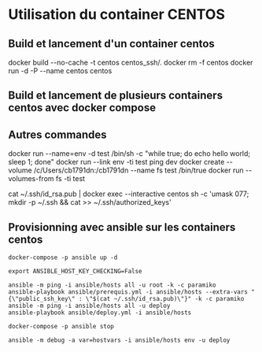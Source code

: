 # Utilisation du container CENTOS

## Build et lancement d'un container centos

docker build --no-cache -t centos centos_ssh/.
docker rm -f centos
docker run -d -P --name centos centos

## Build et lancement de plusieurs containers centos avec docker compose

## Autres commandes

docker run --name=env -d test /bin/sh -c "while true; do echo hello world; sleep 1; done"
docker run --link env -ti test
ping dev
docker create --volume /c/Users/cb1791dn:/cb1791dn --name fs test /bin/true
docker run --volumes-from fs -ti test

cat ~/.ssh/id_rsa.pub | docker exec --interactive centos sh -c 'umask 077; mkdir -p ~/.ssh && cat >> ~/.ssh/authorized_keys'


## Provisionning avec ansible sur les containers centos

```
docker-compose -p ansible up -d

export ANSIBLE_HOST_KEY_CHECKING=False

ansible -m ping -i ansible/hosts all -u root -k -c paramiko
ansible-playbook ansible/prerequis.yml -i ansible/hosts --extra-vars "{\"public_ssh_key\" : \"$(cat ~/.ssh/id_rsa.pub)\"}" -k -c paramiko
ansible -m ping -i ansible/hosts all -u deploy
ansible-playbook ansible/deploy.yml -i ansible/hosts

docker-compose -p ansible stop

ansible -m debug -a var=hostvars -i ansible/hosts env -u deploy
```
